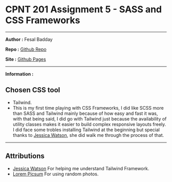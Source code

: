 # CPNT 201 Assignment 5 - SASS and CSS Frameworks

---

**Author :** Fesal Badday

**Repo :** [Github Repo](https://github.com/FesalBadday/cpnt201-a5)

**Site :** [Github Pages](https://FesalBadday.github.io/cpnt201-a5)

---

**Information :**

 ## Chosen CSS tool 
 - Tailwind.
 - This is my first time playing with CSS Frameworks, I did like SCSS more than SASS and Tailwind mainly because of how easy and fast it was, with that being said, I did go with Tailwind just because the availability of utility classes makes it easier to build complex responsive layouts freely. I did face some trobles installing Tailwind at the beginning but special thanks to [Jessica Watson](https://github.com/Enyorose), she did walk me through the process of that.

 ---

## Attributions
- [Jessica Watson](https://github.com/Enyorose) For helping me understand Tailwind Framework.
- [Lorem Picsum](https://picsum.photos) For using random photos.